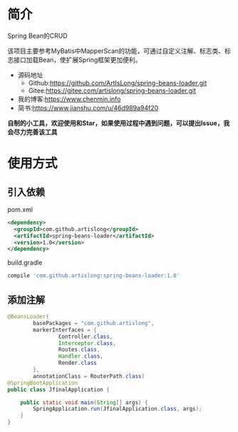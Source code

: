 # 简介

Spring Bean的CRUD

该项目主要参考MyBatis中MapperScan的功能，可通过自定义注解、标志类、标志接口加载Bean，使扩展Spring框架更加便利。

- 源码地址
  - Github:https://github.com/ArtIsLong/spring-beans-loader.git
  - Gitee:https://gitee.com/artislong/spring-beans-loader.git
- 我的博客:https://www.chenmin.info
- 简书:https://www.jianshu.com/u/46d989a94f20

**自制的小工具，欢迎使用和Star，如果使用过程中遇到问题，可以提出Issue，我会尽力完善该工具**

# 使用方式

## 引入依赖

pom.xml

~~~xml
<dependency>
  <groupId>com.github.artislong</groupId>
  <artifactId>spring-beans-loader</artifactId>
  <version>1.0</version>
</dependency>
~~~

build.gradle

~~~groovy
compile 'com.github.artislong:spring-beans-loader:1.0'
~~~

## 添加注解

~~~java
@BeansLoader(
        basePackages = "com.github.artislong",
        markerInterfaces = {
                Controller.class,
                Interceptor.class,
                Routes.class,
                Handler.class,
                Render.class
        },
        annotationClass = RouterPath.class)
@SpringBootApplication
public class JfinalApplication {

    public static void main(String[] args) {
        SpringApplication.run(JfinalApplication.class, args);
    }   
}
~~~